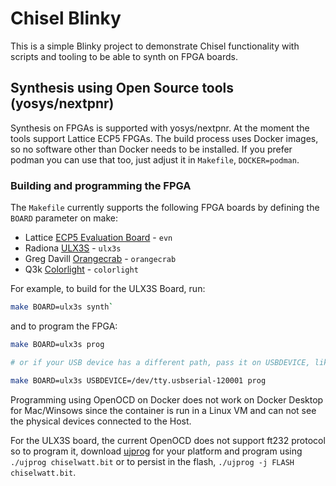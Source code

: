 # Chisel Blinky

This is a simple Blinky project to demonstrate Chisel functionality with scripts
and tooling to be able to synth on FPGA boards.

## Synthesis using Open Source tools (yosys/nextpnr)

Synthesis on FPGAs is supported with yosys/nextpnr. At the moment the tools support
Lattice ECP5 FPGAs. The build process uses Docker images, so no software other than Docker needs
to be installed. If you prefer podman you can use that too, just adjust it in
`Makefile`, `DOCKER=podman`.

### Building and programming the FPGA

The `Makefile` currently supports the following FPGA boards by defining the `BOARD` parameter on make:

* Lattice [ECP5 Evaluation Board](http://www.latticesemi.com/ecp5-evaluation) - `evn`
* Radiona [ULX3S](https://radiona.org/ulx3s/) - `ulx3s`
* Greg Davill [Orangecrab](https://github.com/gregdavill/OrangeCrab) - `orangecrab`
* Q3k [Colorlight](https://github.com/q3k/chubby75/tree/master/5a-75b) - `colorlight`

For example, to build for the ULX3S Board, run:

```sh
make BOARD=ulx3s synth`
```

and to program the FPGA:

```sh
make BOARD=ulx3s prog

# or if your USB device has a different path, pass it on USBDEVICE, like:

make BOARD=ulx3s USBDEVICE=/dev/tty.usbserial-120001 prog
```

Programming using OpenOCD on Docker does not work on Docker Desktop for Mac/Winsows since the container is run in a Linux VM and can not see the physical devices connected to the Host.

For the ULX3S board, the current OpenOCD does not support ft232 protocol so to program it, download [ujprog](https://github.com/emard/ulx3s-bin/tree/master/usb-jtag) for your platform and program using `./ujprog chiselwatt.bit` or to persist in the flash, `./ujprog -j FLASH chiselwatt.bit`.
